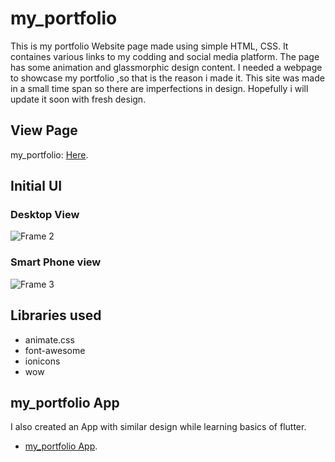 # my_portfolio
This is my portfolio Website page made using simple HTML, CSS. It containes various links to my codding and social media platform. The page has some animation and glassmorphic design content. I needed a webpage to showcase my portfolio ,so that is the reason i made it. This site was made in a small time span so there are imperfections in design. Hopefully i will update it soon with fresh design.

## View Page
my_portfolio: [Here](https://adilayyoob.github.io/my_portfolio/index.html).

## Initial UI
### Desktop View
![Frame 2](https://user-images.githubusercontent.com/67414716/134032235-c5525cfd-551c-4b4a-99b0-ada98a18cf22.png)

### Smart Phone view
![Frame 3](https://user-images.githubusercontent.com/67414716/134036179-ffd294d5-8c9e-4597-a862-6ce806e01741.png)


## Libraries used
- animate.css
- font-awesome
- ionicons
- wow

## my_portfolio App
I also created an App with similar design while learning basics of flutter.
- [my_portfolio App](https://drive.google.com/file/d/13_Yt607nrvAjRWhs58wMsd4qdZUesk2n/view?usp=sharing).
